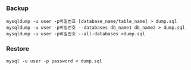 ### Backup
    mysqldump -u user -p비밀번호 [database_name/table_name] > dump.sql
    mysqldump -u user -p비밀번호 --databases db_name1 db_name2 > dump.sql
    mysqldump -u user -p비밀번호 --all-databases >dump.sql
### Restore
    mysql -u user -p password < dump.sql